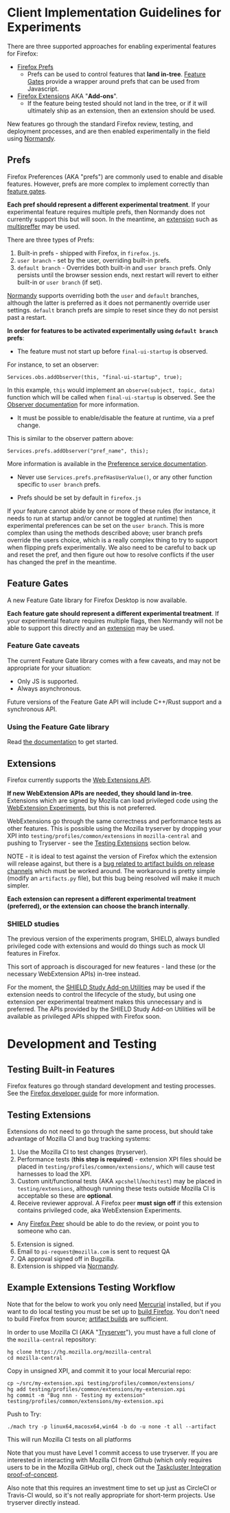 # Client Implementation Guidelines for Experiments

There are three supported approaches for enabling experimental features for Firefox:

- [Firefox Prefs](#prefs)
  - Prefs can be used to control features that __land in-tree__.
    [Feature Gates](#feature-gates) provide a wrapper around prefs that can be used from Javascript.
- [Firefox Extensions](#extensions) AKA "__Add-ons__".
  - If the feature being tested should not land in the tree, or if it will ultimately ship as an extension, then an extension should be used.

New features go through the standard Firefox review, testing, and deployment processes, and are then enabled experimentally in the field using [Normandy][normandy-docs].

## Prefs

Firefox Preferences (AKA "prefs") are commonly used to enable and disable features. However, prefs are more complex to implement correctly than [feature gates](#feature-gates).

__Each pref should represent a different experimental treatment__. If your experimental feature requires multiple prefs, then Normandy does not currently support this but will soon. In the meantime, an [extension](#extensions) such as [multipreffer][multipreffer-docs] may be used.

There are three types of Prefs:

1. Built-in prefs - shipped with Firefox, in `firefox.js`.
2. `user branch` - set by the user, overriding built-in prefs.
3. `default branch` - Overrides both built-in and `user branch` prefs. Only persists until the browser session ends, next restart will revert to either built-in or `user branch` (if set).

  [Normandy][normandy-docs] supports overriding both the `user` and `default` branches, although the latter is preferred as it does not permanently override user settings. `default` branch prefs are simple to reset since they do not persist past a restart.

   __In order for features to be activated experimentally using `default branch` prefs__:

- The feature must not start up before `final-ui-startup` is observed.

For instance, to set an observer:

```
Services.obs.addObserver(this, "final-ui-startup", true);
```

In this example, `this` would implement an `observe(subject, topic, data)` function which will be called when `final-ui-startup` is observed. See the [Observer documentation][observer-docs] for more information.

- It must be possible to enable/disable the feature at runtime, via a pref change.

This is similar to the observer pattern above:

```
Services.prefs.addObserver("pref_name", this);
```

More information is available in the [Preference service documentation][pref-service-docs].

- Never use `Services.prefs.prefHasUserValue()`, or any other function specific to `user branch` prefs.

- Prefs should be set by default in `firefox.js`

If your feature cannot abide by one or more of these rules (for instance, it needs to run at startup and/or cannot be toggled at runtime) then experimental preferences can be set on the `user branch`. This is more complex than using the methods described above; user branch prefs override the users choice, which is a really complex thing to try to support when flipping prefs experimentally. We also need to be careful to back up and reset the pref, and then figure out how to resolve conflicts if the user has changed the pref in the meantime.

## Feature Gates

A new Feature Gate library for Firefox Desktop is now available.

__Each feature gate should represent a different experimental treatment__. If your experimental feature requires multiple flags, then Normandy will not be able to support this directly and an [extension](#extensions) may be used.

### Feature Gate caveats

The current Feature Gate library comes with a few caveats, and may not be appropriate for your situation:

- Only JS is supported.
- Always asynchronous.

Future versions of the Feature Gate API will include C++/Rust support and a synchronous API.

### Using the Feature Gate library

Read [the documentation][feature-gate-docs] to get started.

## Extensions

Firefox currently supports the [Web Extensions API](https://developer.mozilla.org/en-US/docs/Mozilla/Add-ons/WebExtensions).

__If new WebExtension APIs are needed, they should land in-tree__. Extensions which are signed by Mozilla can load privileged code using the [WebExtension Experiments](https://firefox-source-docs.mozilla.org/toolkit/components/extensions/webextensions/index.html), but this is not preferred.

WebExtensions go through the same correctness and performance tests as other features. This is possible using the Mozilla tryserver by dropping your XPI into `testing/profiles/common/extensions` in `mozilla-central` and pushing to Tryserver - see the [Testing Extensions](#testing-extensions) section below.

NOTE - it is ideal to test against the version of Firefox which the extension will release against, but there is a [bug related to artifact builds on release channels][artifact-bug] which must be worked around. The workaround is pretty simple (modify an `artifacts.py` file), but this bug being resolved will make it much simpler.

__Each extension can represent a different experimental treatment (preferred), or the extension can choose the branch internally__.

### SHIELD studies

The previous version of the experiments program, SHIELD, always bundled privileged code with extensions and would do things such as mock UI features in Firefox.

This sort of approach is discouraged for new features - land these (or the necessary WebExtension APIs) in-tree instead.

For the moment, the [SHIELD Study Add-on Utilities](https://github.com/mozilla/shield-studies-addon-utils/) may be used if the extension needs to control the lifecycle of the study, but using one extension per experimental treatment makes this unnecessary and is preferred. The APIs provided by the SHIELD Study Add-on Utilities will be available as privileged APIs shipped with Firefox soon.


# Development and Testing
## Testing Built-in Features

Firefox features go through standard development and testing processes. See the [Firefox developer guide][firefox-dev-docs] for more information.


## Testing Extensions

Extensions do not need to go through the same process, but should take advantage of Mozilla CI and bug tracking systems:

1. Use the Mozilla CI to test changes (tryserver).
2. Performance tests (__this step is required__) - extension XPI files should be placed in `testing/profiles/common/extensions/`, which will cause test harnesses to load the XPI.
3. Custom unit/functional tests (AKA `xpcshell`/`mochitest`) may be placed in `testing/extensions`, although running these tests outside Mozilla CI is acceptable so these are __optional__.
4. Receive reviewer approval. A Firefox peer __must sign off__ if this extension contains privileged code, aka WebExtension Experiments.
  - Any [Firefox Peer][firefox-peer-list] should be able to do the review, or point you to someone who can.
5. Extension is signed.
6. Email to `pi-request@mozilla.com` is sent to request QA
7. QA approval signed off in Bugzilla.
8. Extension is shipped via [Normandy][normandy-docs].


## Example Extensions Testing Workflow

Note that for the below to work you only need [Mercurial][mercurial] installed, but if you want to do local testing you must be set up to [build Firefox][firefox-build-docs]. You don't need to build Firefox from source; [artifact builds][firefox-artifact-build] are sufficient.


In order to use Mozilla CI (AKA "[Tryserver][try-server-docs]"), you must have a full clone of the `mozilla-central` repository:


```
hg clone https://hg.mozilla.org/mozilla-central
cd mozilla-central
```

Copy in unsigned XPI, and commit it to your local Mercurial repo:

```
cp ~/src/my-extension.xpi testing/profiles/common/extensions/
hg add testing/profiles/common/extensions/my-extension.xpi
hg commit -m "Bug nnn - Testing my extension" testing/profiles/common/extensions/my-extension.xpi
```

Push to Try:

```
./mach try -p linux64,macosx64,win64 -b do -u none -t all --artifact
```

This will run Mozilla CI tests on all platforms

Note that you must have Level 1 commit access to use tryserver. If you are interested in interacting with Mozilla CI from Github (which only requires users to be in the Mozilla GitHub org), check out the [Taskcluster Integration proof-of-concept][taskcluster-integration-poc].

Also note that this requires an investment time to set up just as CircleCI or Travis-CI would, so it's not really appropriate for short-term projects. Use tryserver directly instead.

[feature-gate-docs]: https://firefox-source-docs.mozilla.org/toolkit/components/featuregates/featuregates/index.html
[firefox-dev-docs]: https://developer.mozilla.org/en-US/docs/Mozilla/Developer_guide
[mercurial]: https://www.mercurial-scm.org/
[taskcluster-integration-poc]: https://github.com/biancadanforth/taskcluster-integration-poc/
[firefox-build-docs]: https://developer.mozilla.org/en-US/docs/Mozilla/Developer_guide/Build_Instructions
[firefox-artifact-build]: https://developer.mozilla.org/en-US/docs/Mozilla/Developer_guide/Build_Instructions/Artifact_builds
[try-server-docs]: https://firefox-source-docs.mozilla.org/tools/try/
[observer-docs]: https://developer.mozilla.org/en-US/docs/Mozilla/Tech/XPCOM/Reference/Interface/nsIObserverService#addObserver()
[normandy-docs]: https://github.com/mozilla/normandy
[pref-service-docs]: https://developer.mozilla.org/en-US/docs/Mozilla/Tech/XPCOM/Reference/Interface/nsIPrefService
[multipreffer-docs]: https://github.com/nhnt11/multipreffer
[firefox-peer-list]: https://wiki.mozilla.org/Modules/All#Firefox
[artifact-bug]: https://bugzilla.mozilla.org/show_bug.cgi?id=1435403
